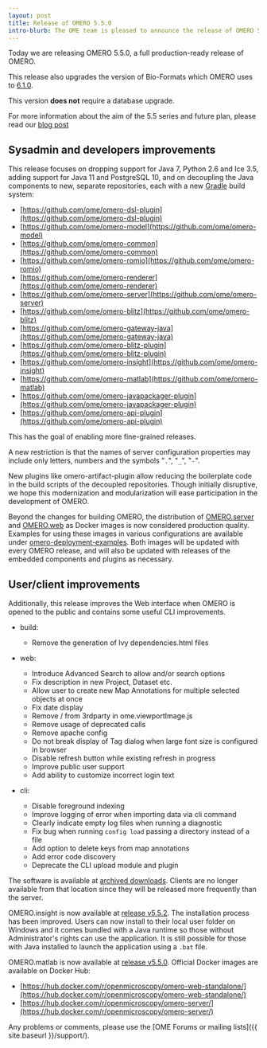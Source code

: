```yaml
---
layout: post
title: Release of OMERO 5.5.0
intro-blurb: The OME team is pleased to announce the release of OMERO 5.5.0.
---
```

Today we are releasing OMERO 5.5.0, a full production-ready release of OMERO.

This release also upgrades the version of Bio-Formats which OMERO uses to [6.1.0](https://docs.openmicroscopy.org/bio-formats/6.1.0/about/whats-new.html).

This version **does not** require a database upgrade.

For more information about the aim of the 5.5 series and future plan, please read our [blog post](https://blog.openmicroscopy.org/future-plans/community/2019/06/03/omero-5-5/)


## Sysadmin and developers improvements

This release focuses on dropping support for Java 7, Python 2.6 and Ice 3.5,
adding support for Java 11 and PostgreSQL 10, and on decoupling the Java components to new,
separate repositories, each with a new [Gradle](https://gradle.org) build system:

- [https://github.com/ome/omero-dsl-plugin](https://github.com/ome/omero-dsl-plugin)
- [https://github.com/ome/omero-model](https://github.com/ome/omero-model)
- [https://github.com/ome/omero-common](https://github.com/ome/omero-common)
- [https://github.com/ome/omero-romio](https://github.com/ome/omero-romio)
- [https://github.com/ome/omero-renderer](https://github.com/ome/omero-renderer)
- [https://github.com/ome/omero-server](https://github.com/ome/omero-server)
- [https://github.com/ome/omero-blitz](https://github.com/ome/omero-blitz)
- [https://github.com/ome/omero-gateway-java](https://github.com/ome/omero-gateway-java)
- [https://github.com/ome/omero-blitz-plugin](https://github.com/ome/omero-blitz-plugin)
- [https://github.com/ome/omero-insight](https://github.com/ome/omero-insight)
- [https://github.com/ome/omero-matlab](https://github.com/ome/omero-matlab)
- [https://github.com/ome/omero-javapackager-plugin](https://github.com/ome/omero-javapackager-plugin)
- [https://github.com/ome/omero-api-plugin](https://github.com/ome/omero-api-plugin)

This has the goal of enabling more fine-grained releases.

A new restriction is that the names of server configuration properties
may include only letters, numbers and the symbols "`.`", "`_`", "`-`".

New plugins like omero-artifact-plugin allow reducing the boilerplate
code in the build scripts of the decoupled repositories.
Though initially disruptive, we hope this modernization and modularization will ease participation in the development of OMERO.

Beyond the changes for building OMERO, the distribution of [OMERO.server](https://hub.docker.com/r/openmicroscopy/omero-server) and [OMERO.web](https://hub.docker.com/r/openmicroscopy/omero-web-standalone/) as Docker images is now considered production quality. Examples for using these images in various configurations are available under [omero-deployment-examples](https://github.com/ome/omero-deployment-examples). Both images will be updated with every OMERO release, and will also be updated with releases of the embedded components and plugins as necessary.

## User/client improvements

Additionally, this release improves the Web interface when OMERO is opened to the public
and contains some useful CLI improvements.

- build:
  - Remove the generation of Ivy dependencies.html files

- web:
  - Introduce Advanced Search to allow and/or search options
  - Fix description in new Project, Dataset etc.
  - Allow user to create new Map Annotations for multiple selected objects at once
  - Fix date display
  - Remove / from 3rdparty in ome.viewportImage.js
  - Remove usage of deprecated calls
  - Remove apache config
  - Do not break display of Tag dialog when large font size is configured in browser
  - Disable refresh button while existing refresh in progress
  - Improve public user support
  - Add ability to customize incorrect login text

- cli:
  - Disable foreground indexing
  - Improve logging of error when importing data via cli command
  - Clearly indicate empty log files when running a diagnostic
  - Fix bug when running `config load` passing a directory instead of a file
  - Add option to delete keys from map annotations
  - Add error code discovery
  - Deprecate the CLI upload module and plugin


The software is available at [archived downloads](https://downloads.openmicroscopy.org/omero/5.5.0). Clients are no longer available from that location since they will be released more frequently than the server.

OMERO.insight is now available at [release v5.5.2](https://github.com/ome/omero-insight/releases/tag/v5.5.2). The installation process has been improved. Users can now install to their local user folder on Windows and it comes bundled with a Java runtime so those without Administrator's rights can use the application. It is still possible for those with Java installed to launch the application using a ``.bat`` file.

OMERO.matlab is now available at [release v5.5.0](https://github.com/ome/omero-matlab/releases/tag/v5.5.0).
Official Docker images are available on Docker Hub:
- [https://hub.docker.com/r/openmicroscopy/omero-web-standalone/](https://hub.docker.com/r/openmicroscopy/omero-web-standalone/)
- [https://hub.docker.com/r/openmicroscopy/omero-server/](https://hub.docker.com/r/openmicroscopy/omero-server/)

Any problems or comments, please use the [OME Forums or mailing lists]({{ site.baseurl }}/support/).
